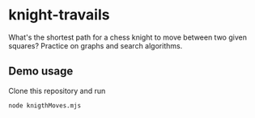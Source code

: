 # knight-travails
What's the shortest path for a chess knight to move between two given squares? Practice on graphs and search algorithms.
## Demo usage
Clone this repository and run
```bash
node knigthMoves.mjs
```
